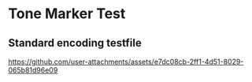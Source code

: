 # Tone Marker Test

## Standard encoding testfile

https://github.com/user-attachments/assets/e7dc08cb-2ff1-4d51-8029-065b81d96e09

